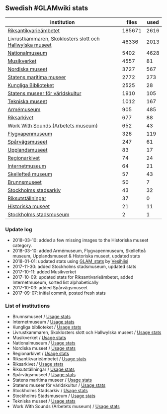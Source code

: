 ## Swedish #GLAMwiki stats

| institution | files | used |
|---|---|---|
| [Riksantikvarieämbetet](https://commons.wikimedia.org/wiki/Category:Images_from_the_Swedish_National_Heritage_Board) | 185671 | 2616 |
| [Livrustkammaren, Skoklosters slott och Hallwylska museet](https://commons.wikimedia.org/wiki/Category:Images_from_Livrustkammaren_och_Skoklosters_slott_med_Stiftelsen_Hallwylska_museet) | 46336 | 2013 |
| [Nationalmuseum](https://commons.wikimedia.org/wiki/Category:Images_from_the_Nationalmuseum_Stockholm) | 5402 | 4628 |
| [Musikverket](https://commons.wikimedia.org/wiki/Category:Images_from_the_Swedish_Performing_Arts_Agency) | 4557 | 81 |
| [Nordiska museet](https://commons.wikimedia.org/wiki/Category:Images_from_Nordiska_museet) | 3727 | 567 |
| [Statens maritima museer](https://commons.wikimedia.org/wiki/Category:Images_from_Statens_maritima_museer) | 2772 | 273 |
| [Kungliga Biblioteket](https://commons.wikimedia.org/wiki/Category:Images_from_the_National_Library_of_Sweden) | 2525 | 28 |
| [Statens museer för världskultur](https://commons.wikimedia.org/wiki/Category:Media_from_the_National_Museums_of_World_Culture) | 1910 | 105 |
| [Tekniska museet](https://commons.wikimedia.org/wiki/Category:Images_from_Tekniska_museet) | 1012 | 167 |
| [Armémuseum](https://commons.wikimedia.org/wiki/Category:Images_from_the_Swedish_Army_Museum) | 905 | 485 |
| [Riksarkivet](https://commons.wikimedia.org/wiki/Category:Images_from_the_National_Archives_of_Sweden) | 677 | 88 |
| [Work With Sounds (Arbetets museum)](https://commons.wikimedia.org/wiki/Category:Media_from_Work_With_Sounds) | 652 | 43 |
| [Flygvapenmuseum](https://commons.wikimedia.org/wiki/Category:Images_from_the_Swedish_Air_Force_Museum) | 326 | 119 |
| [Spårvägsmuseet](https://commons.wikimedia.org/wiki/Category:Images_from_Spårvägsmuseet) | 247 | 61 |
| [Upplandsmuseet](https://commons.wikimedia.org/wiki/Category:Images_from_Upplandsmuseet) | 83 | 17 |
| [Regionarkivet](https://commons.wikimedia.org/wiki/Category:Images_from_Regionarkivet) | 74 | 24 |
| [Internetmuseum](https://commons.wikimedia.org/wiki/Category:Images_from_Internetmuseum) | 64 | 21 |
| [Skellefteå museum](https://commons.wikimedia.org/wiki/Category:Images_from_Skellefteå_Museum) | 57 | 43 |
| [Brunnsmuseet](https://commons.wikimedia.org/wiki/Category:Media_provided_by_Brunnsmuseet) | 50 | 7 |
| [Stockholms stadsarkiv](https://commons.wikimedia.org/wiki/Category:Images_from_Stockholms_stadsarkiv) | 43 | 32 |
| [Riksutställningar](https://commons.wikimedia.org/wiki/Category:Images_from_Riksutställningar) | 37 | 0 |
| [Historiska museet](https://commons.wikimedia.org/wiki/Category:Images_from_Statens_historiska_museum) | 21 | 11 |
| [Stockholms stadsmuseum](https://commons.wikimedia.org/wiki/Category:Images_from_Stockholms_stadsmuseum) | 2 | 1 |


### Update log

* 2018-03-10: added a few missing images to the Historiska museet category.
* 2018-03-10: added Armémuseum, Flygvapenmuseum, Skellefteå museum, Upplandsmuseet & Historiska museet, updated stats
* 2018-01-01: updated stats using [GLAM_stats](https://github.com/Ambrosiani/GLAM_stats) by [Vesihiisi](https://github.com/Vesihiisi)
* 2017-11-30: added Stockholms stadsmuseum, updated stats
* 2017-10-11: added Musikverket
* 2017-10-09: updated stats for Riksantivarieämbetet, added Internetmuseum, sorted list alphabetically
* 2017-10-03: added Spårvägsmuseet
* 2017-09-07: initial commit, posted fresh stats

### List of institutions

* Brunnsmuseet / [Usage stats](https://tools.wmflabs.org/glamtools/glamorous.php?doit=1&category=Media+provided+by+Brunnsmuseet&use_globalusage=1&ns0=1&depth=9&projects[wikipedia]=1&projects[wikimedia]=1&projects[wikisource]=1&projects[wikibooks]=1&projects[wikiquote]=1&projects[wiktionary]=1&projects[wikinews]=1&projects[wikivoyage]=1&projects[wikispecies]=1&projects[mediawiki]=1&projects[wikidata]=1&projects[wikiversity]=1)
* Internetmuseum / [Usage stats](https://tools.wmflabs.org/glamtools/glamorous.php?doit=1&category=Images+from+Internetmuseum&use_globalusage=1&ns0=1&depth=9&projects[wikipedia]=1&projects[wikimedia]=1&projects[wikisource]=1&projects[wikibooks]=1&projects[wikiquote]=1&projects[wiktionary]=1&projects[wikinews]=1&projects[wikivoyage]=1&projects[wikispecies]=1&projects[mediawiki]=1&projects[wikidata]=1&projects[wikiversity]=1)
* Kungliga biblioteket / [Usage stats](https://tools.wmflabs.org/glamtools/glamorous.php?doit=1&category=Images+from+the+National+Library+of+Sweden&use_globalusage=1&ns0=1&depth=9&projects[wikipedia]=1&projects[wikimedia]=1&projects[wikisource]=1&projects[wikibooks]=1&projects[wikiquote]=1&projects[wiktionary]=1&projects[wikinews]=1&projects[wikivoyage]=1&projects[wikispecies]=1&projects[mediawiki]=1&projects[wikidata]=1&projects[wikiversity]=1)
* Livrustkammaren, Skoklosters slott och Hallwylska museet / [Usage stats](https://tools.wmflabs.org/glamtools/glamorous.php?doit=1&category=Images+from+Livrustkammaren+och+Skoklosters+slott+med+Stiftelsen+Hallwylska+museet&use_globalusage=1&ns0=1&depth=9&projects[wikipedia]=1&projects[wikimedia]=1&projects[wikisource]=1&projects[wikibooks]=1&projects[wikiquote]=1&projects[wiktionary]=1&projects[wikinews]=1&projects[wikivoyage]=1&projects[wikispecies]=1&projects[mediawiki]=1&projects[wikidata]=1&projects[wikiversity]=1)
* Musikverket / [Usage stats](https://tools.wmflabs.org/glamtools/glamorous.php?doit=1&category=Images+from+the+Swedish+Performing+Arts+Agency&use_globalusage=1&ns0=1&depth=9&projects[wikipedia]=1&projects[wikimedia]=1&projects[wikisource]=1&projects[wikibooks]=1&projects[wikiquote]=1&projects[wiktionary]=1&projects[wikinews]=1&projects[wikivoyage]=1&projects[wikispecies]=1&projects[mediawiki]=1&projects[wikidata]=1&projects[wikiversity]=1)
* Nationalmuseum / [Usage stats](https://tools.wmflabs.org/glamtools/glamorous.php?doit=1&category=Images+from+the+Nationalmuseum+Stockholm&use_globalusage=1&ns0=1&depth=9&projects[wikipedia]=1&projects[wikimedia]=1&projects[wikisource]=1&projects[wikibooks]=1&projects[wikiquote]=1&projects[wiktionary]=1&projects[wikinews]=1&projects[wikivoyage]=1&projects[wikispecies]=1&projects[mediawiki]=1&projects[wikidata]=1&projects[wikiversity]=1)
* Nordiska museet / [Usage stats](https://tools.wmflabs.org/glamtools/glamorous.php?doit=1&category=Images+from+Nordiska+museet&use_globalusage=1&ns0=1&depth=9&projects[wikipedia]=1&projects[wikimedia]=1&projects[wikisource]=1&projects[wikibooks]=1&projects[wikiquote]=1&projects[wiktionary]=1&projects[wikinews]=1&projects[wikivoyage]=1&projects[wikispecies]=1&projects[mediawiki]=1&projects[wikidata]=1&projects[wikiversity]=1)
* Regionarkivet / [Usage stats](https://tools.wmflabs.org/glamtools/glamorous.php?doit=1&category=Images+from+Regionarkivet&use_globalusage=1&ns0=1&depth=9&projects[wikipedia]=1&projects[wikimedia]=1&projects[wikisource]=1&projects[wikibooks]=1&projects[wikiquote]=1&projects[wiktionary]=1&projects[wikinews]=1&projects[wikivoyage]=1&projects[wikispecies]=1&projects[mediawiki]=1&projects[wikidata]=1&projects[wikiversity]=1)
* Riksantikvarieämbetet / [Usage stats](https://tools.wmflabs.org/glamtools/glamorous.php?doit=1&category=Images+from+the+Swedish+National+Heritage+Board&use_globalusage=1&ns0=1&depth=9&projects[wikipedia]=1&projects[wikimedia]=1&projects[wikisource]=1&projects[wikibooks]=1&projects[wikiquote]=1&projects[wiktionary]=1&projects[wikinews]=1&projects[wikivoyage]=1&projects[wikispecies]=1&projects[mediawiki]=1&projects[wikidata]=1&projects[wikiversity]=1)
* Riksarkivet / [Usage stats](https://tools.wmflabs.org/glamtools/glamorous.php?doit=1&category=Images+from+the+National+Archives+of+Sweden&use_globalusage=1&ns0=1&depth=9&projects[wikipedia]=1&projects[wikimedia]=1&projects[wikisource]=1&projects[wikibooks]=1&projects[wikiquote]=1&projects[wiktionary]=1&projects[wikinews]=1&projects[wikivoyage]=1&projects[wikispecies]=1&projects[mediawiki]=1&projects[wikidata]=1&projects[wikiversity]=1)
* Riksutställningar / [Usage stats](https://tools.wmflabs.org/glamtools/glamorous.php?doit=1&category=Images+from+Riksutställningar&use_globalusage=1&ns0=1&depth=9&projects[wikipedia]=1&projects[wikimedia]=1&projects[wikisource]=1&projects[wikibooks]=1&projects[wikiquote]=1&projects[wiktionary]=1&projects[wikinews]=1&projects[wikivoyage]=1&projects[wikispecies]=1&projects[mediawiki]=1&projects[wikidata]=1&projects[wikiversity]=1)
* Spårvägsmuseet / [Usage stats](https://tools.wmflabs.org/glamtools/glamorous.php?doit=1&category=Images+from+Spårvägsmuseet&use_globalusage=1&ns0=1&depth=9&projects[wikipedia]=1&projects[wikimedia]=1&projects[wikisource]=1&projects[wikibooks]=1&projects[wikiquote]=1&projects[wiktionary]=1&projects[wikinews]=1&projects[wikivoyage]=1&projects[wikispecies]=1&projects[mediawiki]=1&projects[wikidata]=1&projects[wikiversity]=1)
* Statens maritima museer / [Usage stats](https://tools.wmflabs.org/glamtools/glamorous.php?doit=1&category=Images+from+Statens+maritima+museer&use_globalusage=1&ns0=1&depth=9&projects[wikipedia]=1&projects[wikimedia]=1&projects[wikisource]=1&projects[wikibooks]=1&projects[wikiquote]=1&projects[wiktionary]=1&projects[wikinews]=1&projects[wikivoyage]=1&projects[wikispecies]=1&projects[mediawiki]=1&projects[wikidata]=1&projects[wikiversity]=1)
* Statens museer för världskultur / [Usage stats](https://tools.wmflabs.org/glamtools/glamorous.php?doit=1&category=Media+from+the+National+Museums+of+World+Culture&use_globalusage=1&ns0=1&depth=9&projects[wikipedia]=1&projects[wikimedia]=1&projects[wikisource]=1&projects[wikibooks]=1&projects[wikiquote]=1&projects[wiktionary]=1&projects[wikinews]=1&projects[wikivoyage]=1&projects[wikispecies]=1&projects[mediawiki]=1&projects[wikidata]=1&projects[wikiversity]=1)
* Stockholms Stadsarkiv / [Usage stats](https://tools.wmflabs.org/glamtools/glamorous.php?doit=1&category=Images+by+Stockholms+stadsarkiv&use_globalusage=1&ns0=1&depth=9&projects[wikipedia]=1&projects[wikimedia]=1&projects[wikisource]=1&projects[wikibooks]=1&projects[wikiquote]=1&projects[wiktionary]=1&projects[wikinews]=1&projects[wikivoyage]=1&projects[wikispecies]=1&projects[mediawiki]=1&projects[wikidata]=1&projects[wikiversity]=1)
* Stockholms Stadsmuseum / [Usage stats](https://tools.wmflabs.org/glamtools/glamorous.php?doit=1&category=Images+from+Stockholms+stadsmuseum&use_globalusage=1&ns0=1&depth=9&projects[wikipedia]=1&projects[wikimedia]=1&projects[wikisource]=1&projects[wikibooks]=1&projects[wikiquote]=1&projects[wiktionary]=1&projects[wikinews]=1&projects[wikivoyage]=1&projects[wikispecies]=1&projects[mediawiki]=1&projects[wikidata]=1&projects[wikiversity]=1)
* Tekniska museet / [Usage stats](https://tools.wmflabs.org/glamtools/glamorous.php?doit=1&category=Images+from+Tekniska+museet&use_globalusage=1&ns0=1&depth=9&projects[wikipedia]=1&projects[wikimedia]=1&projects[wikisource]=1&projects[wikibooks]=1&projects[wikiquote]=1&projects[wiktionary]=1&projects[wikinews]=1&projects[wikivoyage]=1&projects[wikispecies]=1&projects[mediawiki]=1&projects[wikidata]=1&projects[wikiversity]=1)
* Work With Sounds (Arbetets museum) / [Usage stats](https://tools.wmflabs.org/glamtools/glamorous.php?doit=1&category=Media+from+Work+With+Sounds&use_globalusage=1&ns0=1&depth=9&projects[wikipedia]=1&projects[wikimedia]=1&projects[wikisource]=1&projects[wikibooks]=1&projects[wikiquote]=1&projects[wiktionary]=1&projects[wikinews]=1&projects[wikivoyage]=1&projects[wikispecies]=1&projects[mediawiki]=1&projects[wikidata]=1&projects[wikiversity]=1)
